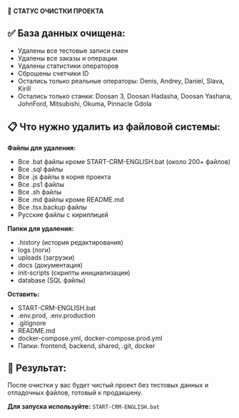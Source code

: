 🎯 **СТАТУС ОЧИСТКИ ПРОЕКТА**

## ✅ База данных очищена:
- Удалены все тестовые записи смен
- Удалены все заказы и операции  
- Удалены статистики операторов
- Сброшены счетчики ID
- Остались только реальные операторы: Denis, Andrey, Daniel, Slava, Kirill
- Остались только станки: Doosan 3, Doosan Hadasha, Doosan Yashana, JohnFord, Mitsubishi, Okuma, Pinnacle Gdola

## 📋 Что нужно удалить из файловой системы:

**Файлы для удаления:**
- Все .bat файлы кроме START-CRM-ENGLISH.bat (около 200+ файлов)
- Все .sql файлы
- Все .js файлы в корне проекта
- Все .ps1 файлы
- Все .sh файлы  
- Все .md файлы кроме README.md
- Все .tsx.backup файлы
- Русские файлы с кириллицей

**Папки для удаления:**
- .history (история редактирования)
- logs (логи)
- uploads (загрузки) 
- docs (документация)
- init-scripts (скрипты инициализации)
- database (SQL файлы)

**Оставить:**
- START-CRM-ENGLISH.bat
- .env.prod, .env.production
- .gitignore
- README.md
- docker-compose.yml, docker-compose.prod.yml
- Папки: frontend, backend, shared, .git, docker

## 🚀 Результат:
После очистки у вас будет чистый проект без тестовых данных и отладочных файлов, готовый к продакшену.

**Для запуска используйте:** `START-CRM-ENGLISH.bat`
